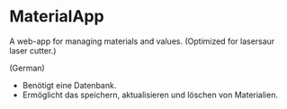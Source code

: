 # MaterialApp
A web-app for managing materials and values. (Optimized for lasersaur laser cutter.)

(German)

- Benötigt eine Datenbank.
- Ermöglicht das speichern, aktualisieren und löschen von Materialien.
